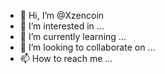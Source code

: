 - 👋 Hi, I’m @Xzencoin
- 👀 I’m interested in ...
- 🌱 I’m currently learning ...
- 💞️ I’m looking to collaborate on ...
- 📫 How to reach me ...

<!---
Xzencoin/Xzencoin is a ✨ special ✨ repository because its `README.md` (this file) appears on your GitHub profile.
You can click the Preview link to take a look at your changes.
--->
